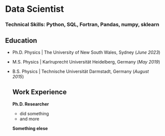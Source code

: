 # Data Scientist

### Technical Skills: Python, SQL, Fortran, Pandas, numpy, sklearn

## Education
- Ph.D. Physics | The University of New South Wales, Sydney (_June 2023_)
- M.S. Physics | Karlruprecht Universität Heidelberg, Germany (_May 2019_)
- B.S. Physics | Technische Universität Darmstadt, Germany (_August 2015_)

  ## Work Experience
  **Ph.D. Researcher**
  - did something
  - and more

   **Something elese**
